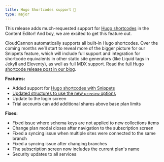 ```yaml
---
title: Hugo Shortcodes support 🎉
type: major
---
```

This release adds much-requested support for [Hugo shortcodes](https://gohugo.io/content-management/shortcodes) in the Content Editor! And boy, we are excited to get this feature out.

CloudCannon automatically supports all built-in Hugo shortcodes. Over the coming months we’ll start to reveal more of the bigger picture for our Snippets feature, which will include full support and integration for shortcode equivalents in other static site generators (like Liquid tags in Jekyll and Eleventy), as well as full MDX support. Read the [full Hugo shortcode release post in our blog](https://cloudcannon.com/blog/editing-content-with-hugo-shortcodes/).

**Features:**

* Added support for [Hugo shortcodes with Snippets](/documentation/articles/snippets-using-hugo-shortcodes/)
* [Updated structures to use the new `preview` options](/documentation/articles/configure-your-card-previews/)
* Update to the login screen
* Trial accounts can add additional shares above base plan limits

**Fixes:**

* Fixed issue where schema keys are not applied to new collections items
* Change plan modal closes after navigation to the subscription screen
* Fixed a syncing issue when multiple sites were connected to the same branch
* Fixed a syncing issue after changing branches
* The subscription screen now includes the current plan's name
* Security updates to all services
